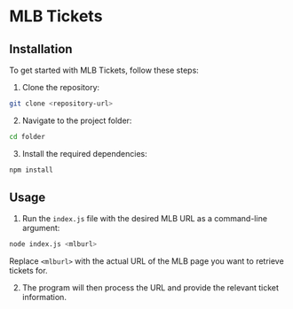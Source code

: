 # MLB Tickets

## Installation

To get started with MLB Tickets, follow these steps:

1. Clone the repository:

  ```bash
  git clone <repository-url>
  ```

2. Navigate to the project folder:

  ```bash
  cd folder
  ```

3. Install the required dependencies:

  ```bash
  npm install
  ```

## Usage

1. Run the `index.js` file with the desired MLB URL as a command-line argument:

  ```bash
  node index.js <mlburl>
  ```

  Replace `<mlburl>` with the actual URL of the MLB page you want to retrieve tickets for.

2. The program will then process the URL and provide the relevant ticket information.
